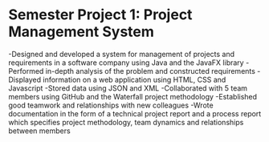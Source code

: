 <h1>Semester Project 1: Project Management System</h1>

-Designed and developed a system for management of projects and requirements in a software company using Java and the JavaFX library
-Performed in-depth analysis of the problem and constructed requirements
-Displayed information on a web application using HTML, CSS and Javascript
-Stored data using JSON and XML
-Collaborated with 5 team members using GitHub and the Waterfall project methodology
-Established good teamwork and relationships with new colleagues
-Wrote documentation in the form of a technical project report and a process report which specifies project methodology, team dynamics and relationships between members
